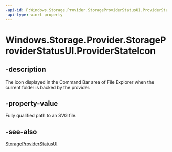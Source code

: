 ```yaml
---
-api-id: P:Windows.Storage.Provider.StorageProviderStatusUI.ProviderStateIcon
-api-type: winrt property
---
```


# Windows.Storage.Provider.StorageProviderStatusUI.ProviderStateIcon

<!--
public System.Uri ProviderStateIcon { get; set; }
-->

## -description

The icon displayed in the Command Bar area of File Explorer when the current folder is backed by the provider.

## -property-value

Fully qualified path to an SVG file.

## -see-also

[StorageProviderStatusUI](storageproviderstatusui.md)
